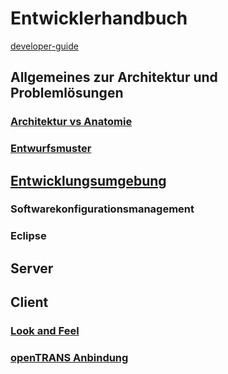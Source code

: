 # Entwicklerhandbuch

[developer-guide](https://adempiere.gitbook.io/docs/v/develop/)

## Allgemeines zur Architektur und Problemlösungen
### [Architektur vs Anatomie](../dev/arch.md)
### [Entwurfsmuster](../dev/patterns.md)
## [Entwicklungsumgebung](../dev/ide.md)
### Softwarekonfigurationsmanagement
### Eclipse
## Server
## Client
### [Look and Feel](../dev/laf.md)
### [openTRANS Anbindung](../dev/4.opentrans.md)
